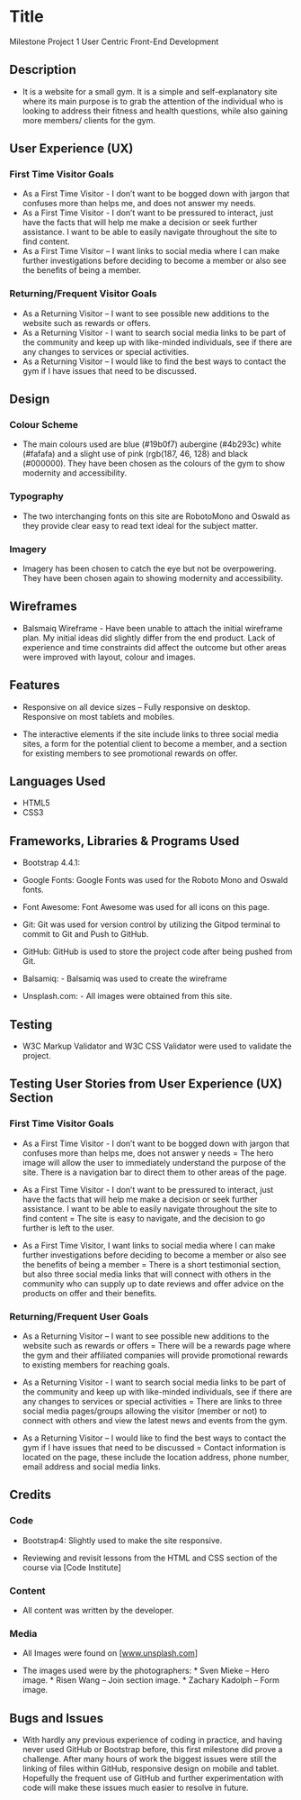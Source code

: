 
# Title
Milestone Project 1
User Centric Front-End
Development


## Description

* It is a website for a small gym. It is a simple and self-explanatory site where its main purpose is to grab the attention of the individual who is looking to address their fitness and health questions, while also gaining more members/ clients for the gym.

## User Experience (UX)

### First Time Visitor Goals

* As a First Time Visitor - I don’t want to be bogged down with jargon that confuses more than helps me, and does not answer my needs.
* As a First Time Visitor - I don’t want to be pressured to interact, just have the facts that will help me make a decision or seek further assistance. I want to be able to easily navigate throughout the site to find content.
* As a First Time Visitor – I want links to social media where I can make further investigations before deciding to become a member or also see the benefits of being a member.

### Returning/Frequent Visitor Goals

* As a Returning Visitor – I want to see possible new additions to the website such as rewards or offers.
* As a Returning Visitor - I want to search social media links to be part of the community and keep up with like-minded individuals, see if there are any changes to services or special activities. 
* As a Returning Visitor – I would like to find the best ways to contact the gym if I have issues that need to be discussed.


## Design

### Colour Scheme

* The main colours used are blue (#19b0f7) aubergine (#4b293c) white (#fafafa) and a slight use of pink (rgb(187, 46, 128) and black (#000000). They have been chosen as the colours of the gym to show modernity and accessibility. 

### Typography

* The two interchanging fonts on this site are RobotoMono and Oswald as they provide clear easy to read text ideal for the subject matter.

### Imagery

* Imagery has been chosen to catch the eye but not be overpowering. They have been chosen again to showing modernity and accessibility. 


## Wireframes

* Balsmaiq Wireframe  - Have been unable to attach the initial wireframe plan. My initial ideas did slightly  differ from the end product. Lack of experience  and time constraints did affect the outcome but other areas were improved with layout, colour and images.

## Features

* Responsive on all device sizes – Fully responsive on desktop. Responsive on most tablets and mobiles.

* The interactive elements if the site include links to three social media sites, a form for the potential client to become a member, and a section for existing members to see promotional rewards on offer.

## Languages Used

* HTML5
* CSS3

## Frameworks, Libraries & Programs Used

* Bootstrap 4.4.1:

* Google Fonts: Google Fonts was used for the Roboto Mono and Oswald fonts.

* Font Awesome: Font Awesome was used for all icons on this page.

* Git: Git was used for version control by utilizing the Gitpod terminal to commit to Git and Push to GitHub.

* GitHub: GitHub is used to store the project code after being pushed from Git.

* Balsamiq: - Balsamiq was used to create the wireframe 

* Unsplash.com:  - All images were obtained from this site.

## Testing

* W3C Markup Validator and W3C CSS Validator were used to validate the project. 

## Testing User Stories from User Experience (UX) Section

### First Time Visitor Goals

* As a First Time Visitor - I don’t want to be bogged down with jargon that confuses more than helps me, does not answer y needs = 
                         The hero image will allow the user to immediately understand the purpose of the site. There is a navigation bar to direct them to other areas of the page.

* As a First Time Visitor -  I don’t want to be pressured to interact, just have the facts that will help me make a decision or seek further assistance. I want to be able to easily navigate throughout the site to find content = 
                 The site is easy to navigate, and the decision to go further is left to the user.

* As a First Time Visitor, I want links to social media where I can make further investigations before deciding to become a member or also see the benefits of being a member = 
                   There is a short testimonial section, but also three social media links that will connect with others in the community who can supply up to date reviews and offer advice on the products on offer and their benefits.


### Returning/Frequent User Goals

* As a Returning Visitor – I want to see possible new additions to the website such as rewards or offers = 
        There will be a rewards page where the gym and their affiliated companies will provide promotional rewards to existing members for reaching goals.

* As a Returning Visitor - I want to search social media links to be part of the community and keep up with like-minded individuals, see if there are any changes to services or special activities = 
                There are links to three social media pages/groups allowing the visitor (member or not) to connect with others and view the latest news and events from the gym.

* As a Returning Visitor – I would like to find the best ways to contact the gym if I have issues that need to be discussed = 
                           Contact information is located on the page, these include the location address, phone number, email address and social media links.


## Credits

### Code

* Bootstrap4: Slightly used to make the site responsive.

* Reviewing and revisit lessons from the HTML and CSS section of the course via [Code Institute] 

### Content

* All content was written by the developer.

### Media

* All Images were found on [www.unsplash.com]

* The images used were by the photographers:
                * Sven Mieke – Hero image.
                * Risen Wang – Join section image.
                * Zachary Kadolph – Form image.


## Bugs and Issues

* With hardly any previous experience of coding in practice, and having never used GitHub or Bootstrap before, this first milestone did prove a challenge. After many hours of work the biggest issues were still the linking of files within GitHub, responsive design on mobile and tablet. Hopefully the frequent use of GitHub and further experimentation with code will make these issues much easier to resolve in future.









